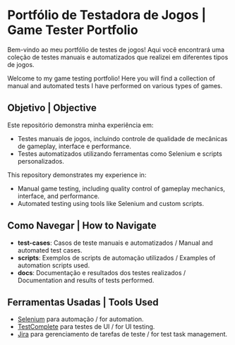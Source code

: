 # Portfólio de Testadora de Jogos | Game Tester Portfolio

Bem-vindo ao meu portfólio de testes de jogos! Aqui você encontrará uma coleção de testes manuais e automatizados que realizei em diferentes tipos de jogos.

Welcome to my game testing portfolio! Here you will find a collection of manual and automated tests I have performed on various types of games.

## Objetivo | Objective

Este repositório demonstra minha experiência em:

- Testes manuais de jogos, incluindo controle de qualidade de mecânicas de gameplay, interface e performance.
- Testes automatizados utilizando ferramentas como Selenium e scripts personalizados.

This repository demonstrates my experience in:

- Manual game testing, including quality control of gameplay mechanics, interface, and performance.
- Automated testing using tools like Selenium and custom scripts.

## Como Navegar | How to Navigate

- **test-cases**: Casos de teste manuais e automatizados / Manual and automated test cases.
- **scripts**: Exemplos de scripts de automação utilizados / Examples of automation scripts used.
- **docs**: Documentação e resultados dos testes realizados / Documentation and results of tests performed.

## Ferramentas Usadas | Tools Used

- [Selenium](https://www.selenium.dev/) para automação / for automation.
- [TestComplete](https://smartbear.com/product/testcomplete/overview/) para testes de UI / for UI testing.
- [Jira](https://www.atlassian.com/software/jira) para gerenciamento de tarefas de teste / for test task management.


